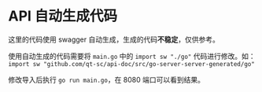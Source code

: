# API 自动生成代码

这里的代码使用 swagger 自动生成，生成的代码**不稳定**，仅供参考。

使用自动生成的代码需要将 `main.go` 中的 `import sw "./go"` 代码进行修改。如：`import sw "github.com/qt-sc/api-doc/src/go-server-server-generated/go"`

修改导入后执行 `go run main.go`，在 8080 端口可以看到结果。
